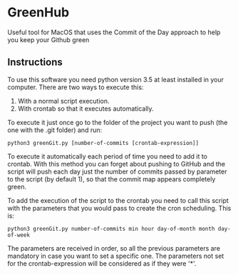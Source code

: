 # GreenHub
Useful tool for MacOS that uses the Commit of the Day approach to help you keep your Github green


## Instructions

To use this software you need python version 3.5 at least installed in your computer.
There are two ways to execute this:
1. With a normal script execution.
2. With crontab so that it executes automatically.

To execute it just once go to the folder of the project you want to push (the one
with the .git folder) and run:

`python3 greenGit.py [number-of-commits [crontab-expression]]`

To execute it automatically each period of time you need to add it to crontab.
With this method you can forget about pushing to GitHub and the script will push
each day just the number of commits passed by parameter to the script (by default 1),
so that the commit map appears completely green.

To add the execution of the script to the crontab you need to call this script with
the parameters that you would pass to create the cron scheduling. This is:

`python3 greenGit.py number-of-commits min hour day-of-month month day-of-week`

The parameters are received in order, so all the previous parameters are mandatory
in case you want to set a specific one. The parameters not set for the crontab-expression
will be considered as if they were '*'.
